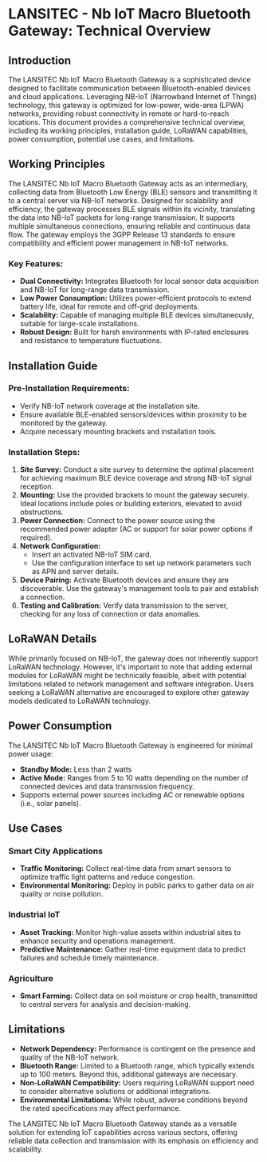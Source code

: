 # LANSITEC - Nb IoT Macro Bluetooth Gateway: Technical Overview

## Introduction

The LANSITEC Nb IoT Macro Bluetooth Gateway is a sophisticated device designed to facilitate communication between Bluetooth-enabled devices and cloud applications. Leveraging NB-IoT (Narrowband Internet of Things) technology, this gateway is optimized for low-power, wide-area (LPWA) networks, providing robust connectivity in remote or hard-to-reach locations. This document provides a comprehensive technical overview, including its working principles, installation guide, LoRaWAN capabilities, power consumption, potential use cases, and limitations.

## Working Principles

The LANSITEC Nb IoT Macro Bluetooth Gateway acts as an intermediary, collecting data from Bluetooth Low Energy (BLE) sensors and transmitting it to a central server via NB-IoT networks. Designed for scalability and efficiency, the gateway processes BLE signals within its vicinity, translating the data into NB-IoT packets for long-range transmission. It supports multiple simultaneous connections, ensuring reliable and continuous data flow. The gateway employs the 3GPP Release 13 standards to ensure compatibility and efficient power management in NB-IoT networks.

### Key Features:
- **Dual Connectivity:** Integrates Bluetooth for local sensor data acquisition and NB-IoT for long-range data transmission.
- **Low Power Consumption:** Utilizes power-efficient protocols to extend battery life, ideal for remote and off-grid deployments.
- **Scalability:** Capable of managing multiple BLE devices simultaneously, suitable for large-scale installations.
- **Robust Design:** Built for harsh environments with IP-rated enclosures and resistance to temperature fluctuations.

## Installation Guide

### Pre-Installation Requirements:
- Verify NB-IoT network coverage at the installation site.
- Ensure available BLE-enabled sensors/devices within proximity to be monitored by the gateway.
- Acquire necessary mounting brackets and installation tools.

### Installation Steps:
1. **Site Survey:** Conduct a site survey to determine the optimal placement for achieving maximum BLE device coverage and strong NB-IoT signal reception.
2. **Mounting:** Use the provided brackets to mount the gateway securely. Ideal locations include poles or building exteriors, elevated to avoid obstructions.
3. **Power Connection:** Connect to the power source using the recommended power adapter (AC or support for solar power options if required).
4. **Network Configuration:**
   - Insert an activated NB-IoT SIM card.
   - Use the configuration interface to set up network parameters such as APN and server details.
5. **Device Pairing:** Activate Bluetooth devices and ensure they are discoverable. Use the gateway's management tools to pair and establish a connection.
6. **Testing and Calibration:** Verify data transmission to the server, checking for any loss of connection or data anomalies.

## LoRaWAN Details

While primarily focused on NB-IoT, the gateway does not inherently support LoRaWAN technology. However, it's important to note that adding external modules for LoRaWAN might be technically feasible, albeit with potential limitations related to network management and software integration. Users seeking a LoRaWAN alternative are encouraged to explore other gateway models dedicated to LoRaWAN technology.

## Power Consumption

The LANSITEC Nb IoT Macro Bluetooth Gateway is engineered for minimal power usage:
- **Standby Mode:** Less than 2 watts
- **Active Mode:** Ranges from 5 to 10 watts depending on the number of connected devices and data transmission frequency.
- Supports external power sources including AC or renewable options (i.e., solar panels).

## Use Cases

### Smart City Applications
- **Traffic Monitoring:** Collect real-time data from smart sensors to optimize traffic light patterns and reduce congestion.
- **Environmental Monitoring:** Deploy in public parks to gather data on air quality or noise pollution.

### Industrial IoT
- **Asset Tracking:** Monitor high-value assets within industrial sites to enhance security and operations management.
- **Predictive Maintenance:** Gather real-time equipment data to predict failures and schedule timely maintenance.

### Agriculture
- **Smart Farming:** Collect data on soil moisture or crop health, transmitted to central servers for analysis and decision-making.

## Limitations

- **Network Dependency:** Performance is contingent on the presence and quality of the NB-IoT network.
- **Bluetooth Range:** Limited to a Bluetooth range, which typically extends up to 100 meters. Beyond this, additional gateways are necessary.
- **Non-LoRaWAN Compatibility:** Users requiring LoRaWAN support need to consider alternative solutions or additional integrations.
- **Environmental Limitations:** While robust, adverse conditions beyond the rated specifications may affect performance. 

The LANSITEC Nb IoT Macro Bluetooth Gateway stands as a versatile solution for extending IoT capabilities across various sectors, offering reliable data collection and transmission with its emphasis on efficiency and scalability.